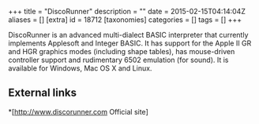 +++
title = "DiscoRunner"
description = ""
date = 2015-02-15T04:14:04Z
aliases = []
[extra]
id = 18712
[taxonomies]
categories = []
tags = []
+++



DiscoRunner is an advanced multi-dialect BASIC interpreter that currently implements Applesoft and Integer BASIC. It has support for the Apple II GR and HGR graphics modes (including shape tables), has mouse-driven controller support and rudimentary 6502 emulation (for sound). It is available for Windows, Mac OS X and Linux.

## External links
*[http://www.discorunner.com Official site]
